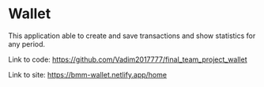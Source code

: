 # Wallet
This application able to create and save transactions and show statistics for any period.

Link to code: https://github.com/Vadim2017777/final_team_project_wallet

Link to site: https://bmm-wallet.netlify.app/home
